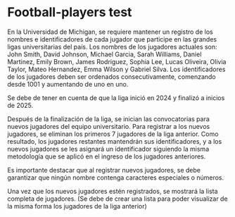 Football-players test
======================

En la Universidad de Michigan, se requiere mantener un registro de los nombres e identificadores de cada jugador que participe en las grandes ligas universitarias del país. Los nombres de los jugadores actuales son: John Smith, David Johnson, Michael Garcia, Sarah Williams, Daniel Martinez, Emily Brown, James Rodriguez, Sophia Lee, Lucas Oliveira, Olivia Taylor, Mateo Hernandez, Emma Wilson y Gabriel Silva. Los identificadores de los jugadores deben ser ordenados consecutivamente, comenzando desde 1001 y aumentando de uno en uno.

Se debe de tener en cuenta de que la liga inició en 2024 y finalizó a inicios de 2025.

Después de la finalización de la liga, se inician las convocatorias para nuevos jugadores del equipo universitario. Para registrar a los nuevos jugadores, se eliminan los primeros 7 jugadores de la liga anterior. Como resultado, los jugadores restantes mantendrán sus identificadores, y a los nuevos jugadores se les asignará un identificador siguiendo la misma metodología que se aplicó en el ingreso de los jugadores anteriores.

Es importante destacar que al registrar nuevos jugadores, se debe garantizar que ningún nombre contenga caracteres especiales o números.

Una vez que los nuevos jugadores estén registrados, se mostrará la lista completa de jugadores. (Se debe de crear una lista para poder visualizar de la misma forma los jugadores de la liga anterior)
